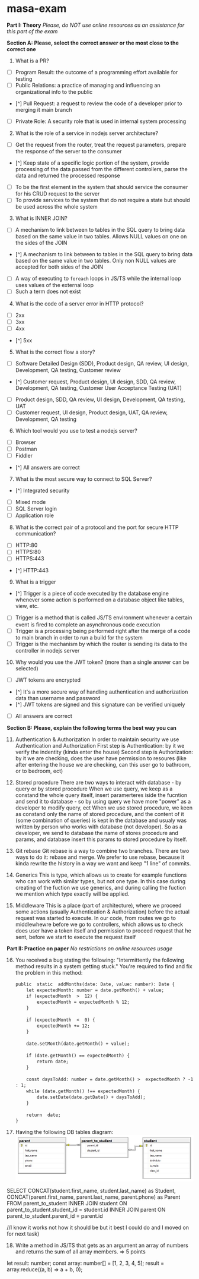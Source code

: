 # masa-exam

**Part I: Theory**
*Please, do NOT use online resources as an assistance for this part of the exam*

**Section A: Please, select the correct answer or the most close to the correct one**

 1. What is a PR?
 - [ ] Program Result: the outcome of a programming effort available for testing
 - [ ] Public Relations: a practice of managing and influencing an organizational info to the public
 - [^] Pull Request: a request to review the code of a developer prior to merging it main branch
 - [ ] Private Role: A security role that is used in internal system processing

2. What is the role of a service in nodejs server architecture?
 - [ ] Get the request from the router, treat the request parameters, prepare the response of the server to the consumer
 - [^]  Keep state of a specific logic portion of the system, provide processing of the data passed from the different controllers, parse the data and returned the processed response
 - [ ] To be the first element in the system that should service the consumer for his CRUD request to the server
 - [ ] To provide services to the system that do not require a state but should be used across the whole system

3. What is INNER JOIN?
 - [ ] A mechanism to link between to tables in the SQL query to bring data based on the same value in two tables. Allows NULL values on one on the sides of the JOIN
 - [^] A mechanism to link between to tables in the SQL query to bring data based on the same value in two tables. Only non NULL values are accepted for both sides of the JOIN
 - [ ] A way of executing to `foreach` loops in JS/TS while the internal loop uses values of the external loop
 - [ ] Such a term does not exist

4. What is the code of a server error in HTTP protocol?
 - [ ] 2xx
 - [ ] 3xx
 - [ ] 4xx
 - [^] 5xx

5. What is the correct flow a story?
 - [ ] Software Detailed Design (SDD), Product design, QA review, UI design, Development, QA testing, Customer review
 - [^] Customer request, Product design, UI design, SDD, QA review, Development, QA testing, Customer User Acceptance Testing (UAT)
 - [ ] Product design, SDD, QA review, UI design, Development, QA testing, UAT
 - [ ] Customer request, UI design, Product design, UAT, QA review, Development, QA testing

6. Which tool would you use to test a nodejs server?
 - [ ] Browser
 - [ ] Postman
 - [ ] Fiddler
 - [^] All answers are correct

7. What is the most secure way to connect to SQL Server?
 - [^] Integrated security
 - [ ] Mixed mode
 - [ ] SQL Server login
 - [ ] Application role

8. What is the correct pair of a protocol and the port for secure HTTP communication?
 - [ ] HTTP:80
 - [ ] HTTPS:80
 - [ ] HTTPS:443
 - [^] HTTP:443

9. What is a trigger
 - [^] Trigger is a piece of code executed by the database engine whenever some action is performed on a database object like tables, view, etc.
 - [ ] Trigger is a method that is called JS/TS environment whenever a certain event is fired to complete an asynchronous code execution
 - [ ] Trigger is a processing being performed right after the merge of a code to main branch in order to run a build for the system
 - [ ] Trigger is the mechanism by which the router is sending its data to the controller in nodejs server

10. Why would you use the JWT token? (more than a single answer can be selected)
 - [ ] JWT tokens are encrypted
 - [^] It's a more secure way of handling authentication and authorization data than username and password
 - [^] JWT tokens are signed and this signature can be verified uniquely
 - [ ] All answers are correct

**Section B: Please, explain the following terms the best way you can**

11. Authentication & Authorization
In order to maintain security we use Authentication and Authorization
First step is Authentication: by it we verify the indentity (kinda enter the house)
Second step is Authorization: by it we are checking, does the user have permission to resoures (like after entering the house we are checking, can this user go to bathroom, or to bedroom, ect)

12. Stored procedure
There are two ways to interact with database - by query or by stored procedure
When we use query, we keep as a constand the whole query itself, insert paramerteres iside the fucntion and send it to database - so by using query we have more "power" as a developer to modify query, ect
When we use stored procedure, we keen as constand only the name of stored procedure, and the content of it (some combination of queries) is kept in the database and usualy was written by person who works with database (not developer). So as a developer, we send to database the name of stores procedure and params, and database insert this params to stored procedure by itself.

13. Git rebase
Git rebase is a way to combine two branches. 
There are two ways to do it: rebase and merge.
We prefer to use rebase, because it kinda rewrite the history in a way we want and keep "1 line" of commits.

14. Generics
This is type, which allows us to create for example functions who can work with similar types, but not one type. In this case during creating of the fuction we use generics, and during calling the fuction we mention which type exactly will be applied.

15. Middleware
This is a place (part of architecture), where we proceed some actions (usually Authentication & Authorization) before the actual request was started to execute. In our code, from routes we go to middlewhewre before we go to controllers, which allows us to check does user have a token itself and permission to proceed request that he sent, before we start to execute the request itself

 
**Part II: Practice on paper**
*No restrictions on online resources usage*

16. You received a bug stating the following: 
"Intermittently the following method results in a system getting stuck." 
You're required to find and fix the problem in this method:

		public  static  addMonths(date: Date, value: number): Date {
		    let expectedMonth: number = date.getMonth() + value;
		    if (expectedMonth  >  12) {
		        expectedMonth = expectedMonth % 12;
		    }
    
		    if (expectedMonth  <  0) {
		        expectedMonth += 12;
	        }
    
		    date.setMonth(date.getMonth() + value);

			if (date.getMonth() == expectedMonth) {
            	return date;
        	}

	        const daysToAdd: number = date.getMonth() >  expectedMonth ? -1 : 1;
	        while (date.getMonth() !== expectedMonth) {
		        date.setDate(date.getDate() + daysToAdd);
		    }
    
		    return  date;
	    }

17. Having the following DB tables diagram:
![](https://github.com/lentyaishe/masa-exam/blob/dev/resources/db-relations.jpg)

SELECT CONCAT(student.first_name, student.last_name) as Student, CONCAT(parent.first_name, parent.last_name, parent.phone) as Parent
FROM parent_to_student
INNER JOIN student ON parent_to_student.student_id = student.id
INNER JOIN parent ON parent_to_student.parent_id = parent.id

//I know it works not how it should be but it best I could do and I moved on for next task)

18. Write a method in JS/TS that gets as an argument an array of numbers and returns the sum of all array members. => 5 points

let result: number;
const array: number[] = [1, 2, 3, 4, 5];
result = array.reduce((a, b) => a + b, 0);



